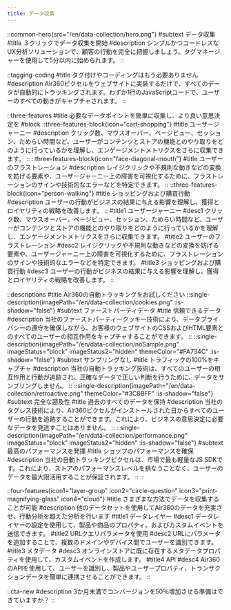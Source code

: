 ```yaml
---
title: データ収集
---
```


::common-hero{src="/en/data-collection/hero.png"}
#subtext
データ収集
#title
３クリックでデータ収集を開始
#description
シンプルかつコードレスなUX分析ソリューションで、顧客の行動を完全に把握しましょう。タグマネージャーを使用して5分以内に始められます。
::

::tagging-coding
#title
タグ付けやコーディングはもう必要ありません
#description
Air360ピクセルをウェブサイトに実装するだけで、すべてのデータが自動的にトラッキングされます。わずか1行のJavaScriptコードで、ユーザーのすべての動きがキャプチャされます。
::

::three-features
#title
必要なデータポイントを簡単に収集し、<span class="md:inline-block">より良い意思決定を</span>
#block
    ::three-features-block{icon="cart-shopping"}
    #title
    ユーザージャーニー
    #description
    クリック数、マウスオーバー、ページビュー、セッション、ためらい時間など、ユーザーがコンテンツとストアの機能とのやり取りをどのように行っているかを理解し、エンゲージメントメトリクスをさらに収集できます。
    ::
    ::three-features-block{icon="face-diagonal-mouth"}
    #title
    ユーザーのフラストレーション
    #description
    レイジクリックや不規則な動きなどの変換を妨げる要素や、ユーザージャーニー上の障害を可視化するために、フラストレーションのサインや技術的なエラーなどを特定できます。
    ::
    ::three-features-block{icon="person-walking"}
    #title
    ショッピングおよび購買行動
    #description
    ユーザーの行動がビジネスの結果に与える影響を理解し、獲得とロイヤリティの戦略を改善します。
    ::
#title1
ユーザージャーニー
#desc1
クリック数、マウスオーバー、ページビュー、セッション、ためらい時間など、ユーザーがコンテンツとストアの機能とのやり取りをどのように行っているかを理解し、エンゲージメントメトリクスをさらに収集できます。
#title2
ユーザーのフラストレーション
#desc2
レイジクリックや不規則な動きなどの変換を妨げる要素や、ユーザージャーニー上の障害を可視化するために、フラストレーションのサインや技術的なエラーなどを特定できます。
#title3
ショッピングおよび購買行動
#desc3
ユーザーの行動がビジネスの結果に与える影響を理解し、獲得とロイヤリティの戦略を改善します。
::

::descriptions
#title
Air360の自動トラッキングをお試しください
::single-description{imagePath="/en/data-collection/cookies.png" :is-shadow="false"}
#subtext
ファーストパーティデータ
#title
信頼できるデータ
#description
当社のファーストパーティークッキー技術により、データプライバシーの遵守を確保しながら、お客様のウェブサイトのCSSおよびHTML要素とのすべてのユーザーの相互作用をキャプチャすることができます。
::
::single-description{imagePath="/en/data-collection/noSample.png" imageStatus="block" imageStatus2="hidden" themeColor="#FA734C" :is-shadow="false"}
#subtext
サンプリングなし
#title
トラフィックの100%をキャプチャ
#description
当社の自動トラッキング技術は、すべてのユーザーの相互作用と行動が追跡され、正確なデータで正しい判断を行うために、データをサンプリングしません。
::
::single-description{imagePath="/en/data-collection/retroactive.png" themeColor="#3C8BFF" :is-shadow="false"}
#subtext
完全な遡及性
#title
過去のすべてのデータを保持
#description
当社のタグレス技術により、Air360ピクセルがインストールされた日からすべてのユーザーの行動を追跡することができます。これにより、ビジネスの意思決定に必要なデータを見逃すことはありません。
::
::single-description{imagePath="/en/data-collection/performance.png" imageStatus="block" imageStatus2="hidden" :is-shadow="false"}
#subtext
最高のパフォーマンスを発揮
#title
ショップのパフォーマンスを確保
#description
当社の自動トラッキングピクセルは、市場で最も軽量なJS SDKです。これにより、ストアのパフォーマンスレベルを損なうことなく、ユーザーのデータを最大限活用することが保証されます。
::
::

::four-features{icon1="layer-group" icon2="circle-question" icon3="print-magnifying-glass" icon4="cloud"}
#title
さまざまな方法でデータを収集することが可能
#description
他のデータセットを使用してAir360のデータを充実させ、行動分析を超えた分析を行います
#title1
データレイヤー
#desc1
データレイヤーの設定を使用して、製品や商品のプロパティ、およびカスタムイベントを送信できます。
#title2
URLクエリパラメータを使用
#desc2
URLにパラメータを追加することで、複数のドメインやデバイス間でユーザーを識別できます。
#title3
メタデータ
#desc3
オンラインストアに既に存在するメタデータプロパティを使用して、カスタムイベントを作成します。
#title4
API
#desc4
Air360のAPIを使用して、ユーザーを識別し、製品やユーザープロパティ、トランザクションデータを簡単に連携させることができます。
::

::cta-new
#description
3か月未満でコンバージョンを50％増加させる準備はできていますか？
::